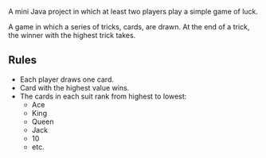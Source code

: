 A mini Java project in which at least two players play a simple game of luck.

A game in which a series of tricks, cards, are drawn. At the end of a trick, the winner with the highest trick takes. 

## Rules

- Each player draws one card.
- Card with the highest value wins.
- The cards in each suit rank from highest to lowest:
    - Ace
    - King
    - Queen
    - Jack
    - 10
    - etc.